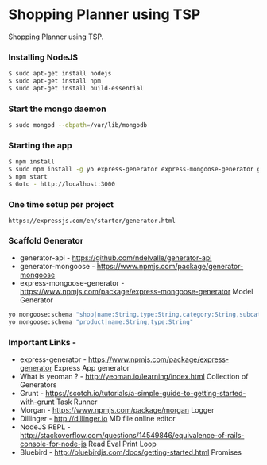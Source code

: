 # Shopping Planner using TSP
Shopping Planner using TSP.

### Installing NodeJS
```sh
$ sudo apt-get install nodejs
$ sudo apt-get install npm
$ sudo apt-get install build-essential
```

### Start the mongo daemon
```sh
$ sudo mongod --dbpath=/var/lib/mongodb
```

### Starting the app
```sh
$ npm install
$ sudo npm install -g yo express-generator express-mongoose-generator generator-bootstrap generator-mongoose grunt
$ npm start
$ Goto - http://localhost:3000
```

### One time setup per project
```
https://expressjs.com/en/starter/generator.html
```

### Scaffold Generator
* generator-api - https://github.com/ndelvalle/generator-api
* generator-mongoose - https://www.npmjs.com/package/generator-mongoose
* express-mongoose-generator - https://www.npmjs.com/package/express-mongoose-generator
	Model Generator


```sh
yo mongoose:schema "shop|name:String,type:String,category:String,subcategory:String,coordinates:Array,city:String,country:String,address:String,postcode:String,owner:String,phone:String"
yo mongoose:schema "product|name:String,type:String"
```

### Important Links -
* express-generator - https://www.npmjs.com/package/express-generator
	Express App generator
* What is yeoman ? - http://yeoman.io/learning/index.html
	Collection of Generators
* Grunt - https://scotch.io/tutorials/a-simple-guide-to-getting-started-with-grunt
	Task Runner
* Morgan - https://www.npmjs.com/package/morgan
	Logger
* Dillinger - http://dillinger.io
	MD file online editor
* NodeJS REPL - http://stackoverflow.com/questions/14549846/equivalence-of-rails-console-for-node-js
	Read Eval Print Loop
* Bluebird - http://bluebirdjs.com/docs/getting-started.html
	Promises